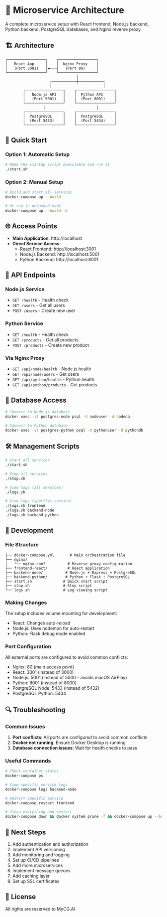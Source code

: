 # 🚀 Microservice Architecture

A complete microservice setup with React frontend, Node.js backend, Python backend, PostgreSQL databases, and Nginx reverse proxy.

## 🏗️ Architecture

```
┌─────────────────┐    ┌─────────────────┐
│   React App     │    │  Nginx Proxy    │
│   (Port 3001)   │◄───┤   (Port 80)     │
└─────────────────┘    └─────────────────┘
                                │
                    ┌───────────┼───────────┐
                    │                       │
        ┌─────────────────┐    ┌─────────────────┐
        │   Node.js API   │    │  Python API     │
        │   (Port 5001)   │    │  (Port 8001)    │
        └─────────────────┘    └─────────────────┘
                 │                       │
        ┌─────────────────┐    ┌─────────────────┐
        │  PostgreSQL     │    │  PostgreSQL     │
        │  (Port 5433)    │    │  (Port 5434)    │
        └─────────────────┘    └─────────────────┘
```

## 🚦 Quick Start

### Option 1: Automatic Setup
```bash
# Make the startup script executable and run it
./start.sh
```

### Option 2: Manual Setup
```bash
# Build and start all services
docker-compose up --build

# Or run in detached mode
docker-compose up --build -d
```

## 🌐 Access Points

- **Main Application**: http://localhost
- **Direct Service Access**:
  - React Frontend: http://localhost:3001
  - Node.js Backend: http://localhost:5001
  - Python Backend: http://localhost:8001

## 🔗 API Endpoints

### Node.js Service
- `GET /health` - Health check
- `GET /users` - Get all users
- `POST /users` - Create new user

### Python Service
- `GET /health` - Health check
- `GET /products` - Get all products
- `POST /products` - Create new product

### Via Nginx Proxy
- `GET /api/node/health` - Node.js health
- `GET /api/node/users` - Get users
- `GET /api/python/health` - Python health
- `GET /api/python/products` - Get products

## 💾 Database Access

```bash
# Connect to Node.js database
docker exec -it postgres-node psql -U nodeuser -d nodedb

# Connect to Python database
docker exec -it postgres-python psql -U pythonuser -d pythondb
```

## 🛠️ Management Scripts

```bash
# Start all services
./start.sh

# Stop all services
./stop.sh

# View logs (all services)
./logs.sh

# View logs (specific service)
./logs.sh frontend
./logs.sh backend-node
./logs.sh backend-python
```

## 🔧 Development

### File Structure
```
├── docker-compose.yml       # Main orchestration file
├── nginx/
│   └── nginx.conf          # Reverse proxy configuration
├── frontend-react/         # React application
├── backend-node/          # Node.js + Express + PostgreSQL
├── backend-python/        # Python + Flask + PostgreSQL
├── start.sh              # Quick start script
├── stop.sh               # Stop script
└── logs.sh               # Log viewing script
```

### Making Changes

The setup includes volume mounting for development:
- React: Changes auto-reload
- Node.js: Uses nodemon for auto-restart
- Python: Flask debug mode enabled

### Port Configuration

All external ports are configured to avoid common conflicts:
- Nginx: 80 (main access point)
- React: 3001 (instead of 3000)
- Node.js: 5001 (instead of 5000 - avoids macOS AirPlay)
- Python: 8001 (instead of 8000)
- PostgreSQL Node: 5433 (instead of 5432)
- PostgreSQL Python: 5434

## 🔍 Troubleshooting

### Common Issues

1. **Port conflicts**: All ports are configured to avoid common conflicts
2. **Docker not running**: Ensure Docker Desktop is running
3. **Database connection issues**: Wait for health checks to pass

### Useful Commands

```bash
# Check container status
docker-compose ps

# View specific service logs
docker-compose logs backend-node

# Restart specific service
docker-compose restart frontend

# Clean everything and restart
docker-compose down && docker system prune -f && docker-compose up --build
```

## 🚀 Next Steps

1. Add authentication and authorization
2. Implement API versioning
3. Add monitoring and logging
4. Set up CI/CD pipelines
5. Add more microservices
6. Implement message queues
7. Add caching layer
8. Set up SSL certificates

## 📝 License

All rights are reserved to MyCG.AI